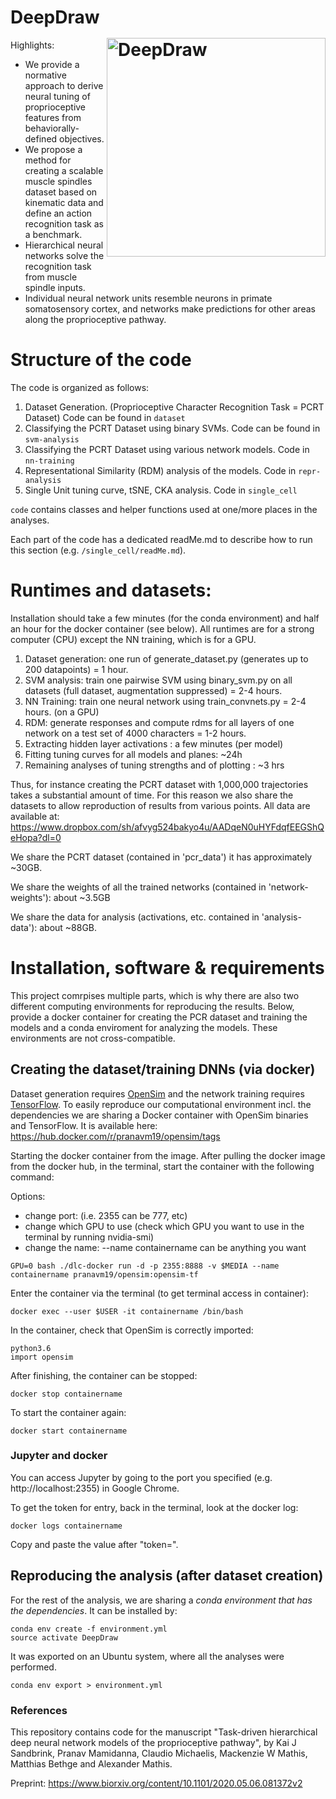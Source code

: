# DeepDraw <img src="https://images.squarespace-cdn.com/content/v1/57f6d51c9f74566f55ecf271/1588528588264-C0AX88HTUWZIUZDBCMVY/ke17ZwdGBToddI8pDm48kI8xML9w6WVF-A8Fd6Xh7CFZw-zPPgdn4jUwVcJE1ZvWhcwhEtWJXoshNdA9f1qD7RyFOMTxaKexDScLPdXmhUBUGoFwIJWq0ElUUZM0MaiSl578qHjAUVYQjaMp75n45A/deepdraw-01.png?format=300w" width="350" title="DeepDraw" alt="DeepDraw" align="right" vspace = "50">

Highlights:

- We provide a normative approach to derive neural tuning of proprioceptive features from behaviorally-defined objectives.
- We propose a method for creating a scalable muscle spindles dataset based on kinematic data and define an action recognition task as a benchmark.
- Hierarchical neural networks solve the recognition task from muscle spindle inputs.
- Individual neural network units resemble neurons in primate somatosensory cortex, and networks make predictions for other areas along the proprioceptive pathway.

# Structure of the code

The code is organized as follows:

1. Dataset Generation. (Proprioceptive Character Recognition Task = PCRT Dataset) Code can be found in `dataset`
2. Classifying the PCRT Dataset using binary SVMs. Code can be found in `svm-analysis`
3. Classifying the PCRT Dataset using various network models. Code in `nn-training`
4. Representational Similarity (RDM) analysis of the models. Code in `repr-analysis`
5. Single Unit tuning curve, tSNE, CKA analysis. Code in `single_cell`

`code` contains classes and helper functions used at one/more places in the analyses.

Each part of the code has a dedicated readMe.md to describe how to run this section (e.g. `/single_cell/readMe.md`).

# Runtimes and datasets:

Installation should take a few minutes (for the conda environment) and half an hour for the docker container (see below). All runtimes are for a strong computer (CPU) except the NN training, which is for a GPU.

1. Dataset generation: one run of generate_dataset.py (generates up to 200 datapoints) = 1 hour.
2. SVM analysis: train one pairwise SVM using binary_svm.py on all datasets (full dataset, augmentation suppressed) = 2-4 hours.
3. NN Training: train one neural network using train_convnets.py = 2-4 hours. (on a GPU)
4. RDM: generate responses and compute rdms for all layers of one network on a test set of 4000 characters = 1-2 hours.
5. Extracting hidden layer activations : a few minutes (per model)
6. Fitting tuning curves for all models and planes: ~24h
7. Remaining analyses of tuning strengths and of plotting : ~3 hrs

Thus, for instance creating the PCRT dataset with 1,000,000 trajectories takes a substantial amount of time. For this reason we also share the datasets to allow reproduction of results from various points. All data are available at:
https://www.dropbox.com/sh/afvyg524bakyo4u/AADqeN0uHYFdqfEEGShQeHopa?dl=0

We share the PCRT dataset (contained in 'pcr_data') it has approximately ~30GB.

We share the weights of all the trained networks (contained in 'network-weights'): about ~3.5GB

We share the data for analysis (activations, etc. contained in 'analysis-data'): about ~88GB.

# Installation, software & requirements

This project comrpises multiple parts, which is why there are also two different computing environments for reproducing the results. Below, provide a docker container for creating the PCR dataset and training the models and a conda enviroment for analyzing the models. These environments are not cross-compatible. 

## Creating the dataset/training DNNs (via docker)

Dataset generation requires [OpenSim](https://opensim.stanford.edu/) and the network training requires [TensorFlow](https://www.tensorflow.org/). To easily reproduce our computational environment incl. the dependencies we are sharing a Docker container with OpenSim binaries and TensorFlow. It is available here: https://hub.docker.com/r/pranavm19/opensim/tags

Starting the docker container from the image. After pulling the docker image from the docker hub, in the terminal, start the container with the following command:

Options:

* change port: (i.e. 2355 can be 777, etc)
* change which GPU to use (check which GPU you want to use in the terminal by running nvidia-smi)
* change the name: --name containername can be anything you want

```
GPU=0 bash ./dlc-docker run -d -p 2355:8888 -v $MEDIA --name containername pranavm19/opensim:opensim-tf
```

Enter the container via the terminal (to get terminal access in container):

```
docker exec --user $USER -it containername /bin/bash
```

In the container, check that OpenSim is correctly imported:

```
python3.6
import opensim
```

After finishing, the container can be stopped:

```
docker stop containername
```

To start the container again:

```
docker start containername
```

### Jupyter and docker

You can access Jupyter by going to the port you specified (e.g. http://localhost:2355) in Google Chrome. 

To get the token for entry, back in the terminal, look at the docker log:

```
docker logs containername 
```

Copy and paste the value after "token=". 


## Reproducing the analysis (after dataset creation) 

For the rest of the analysis, we are sharing a *conda environment that has the dependencies*. It can be installed by:

```
conda env create -f environment.yml
source activate DeepDraw
```

It was exported on an Ubuntu system, where all the analyses were performed.
```
conda env export > environment.yml
```
### References

This repository contains code for the manuscript "Task-driven hierarchical deep neural network models of the proprioceptive pathway", by Kai J Sandbrink, Pranav Mamidanna, Claudio Michaelis, Mackenzie W Mathis, Matthias Bethge and Alexander Mathis.

Preprint: https://www.biorxiv.org/content/10.1101/2020.05.06.081372v2

